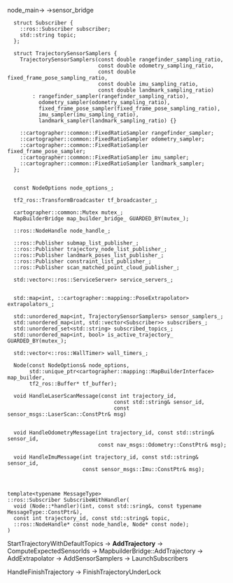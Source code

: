 
node_main->
->sensor_bridge



```
  struct Subscriber {
    ::ros::Subscriber subscriber;
    std::string topic;
  };      

  struct TrajectorySensorSamplers {
    TrajectorySensorSamplers(const double rangefinder_sampling_ratio,
                             const double odometry_sampling_ratio,
                             const double fixed_frame_pose_sampling_ratio,
                             const double imu_sampling_ratio,
                             const double landmark_sampling_ratio)
        : rangefinder_sampler(rangefinder_sampling_ratio),
          odometry_sampler(odometry_sampling_ratio),
          fixed_frame_pose_sampler(fixed_frame_pose_sampling_ratio),
          imu_sampler(imu_sampling_ratio),
          landmark_sampler(landmark_sampling_ratio) {}

    ::cartographer::common::FixedRatioSampler rangefinder_sampler;
    ::cartographer::common::FixedRatioSampler odometry_sampler;
    ::cartographer::common::FixedRatioSampler fixed_frame_pose_sampler;
    ::cartographer::common::FixedRatioSampler imu_sampler;
    ::cartographer::common::FixedRatioSampler landmark_sampler;
  };


  const NodeOptions node_options_;

  tf2_ros::TransformBroadcaster tf_broadcaster_;

  cartographer::common::Mutex mutex_;
  MapBuilderBridge map_builder_bridge_ GUARDED_BY(mutex_);

  ::ros::NodeHandle node_handle_;

  ::ros::Publisher submap_list_publisher_;
  ::ros::Publisher trajectory_node_list_publisher_;
  ::ros::Publisher landmark_poses_list_publisher_;
  ::ros::Publisher constraint_list_publisher_;
  ::ros::Publisher scan_matched_point_cloud_publisher_;   

  std::vector<::ros::ServiceServer> service_servers_;


  std::map<int, ::cartographer::mapping::PoseExtrapolator> extrapolators_;

  std::unordered_map<int, TrajectorySensorSamplers> sensor_samplers_;
  std::unordered_map<int, std::vector<Subscriber>> subscribers_;
  std::unordered_set<std::string> subscribed_topics_;
  std::unordered_map<int, bool> is_active_trajectory_ GUARDED_BY(mutex_);

  std::vector<::ros::WallTimer> wall_timers_;
```

```
  Node(const NodeOptions& node_options,
       std::unique_ptr<cartographer::mapping::MapBuilderInterface> map_builder,
       tf2_ros::Buffer* tf_buffer);

  void HandleLaserScanMessage(const int trajectory_id,
                                  const std::string& sensor_id,
                                  const sensor_msgs::LaserScan::ConstPtr& msg)


  void HandleOdometryMessage(int trajectory_id, const std::string& sensor_id,
                             const nav_msgs::Odometry::ConstPtr& msg);       

  void HandleImuMessage(int trajectory_id, const std::string& sensor_id,
                        const sensor_msgs::Imu::ConstPtr& msg);     



template<typename MessageType>                                                
::ros::Subscriber SubscribeWithHandler(
  void (Node::*handler)(int, const std::sring&, const typename MessageType::ConstPtr&),
  const int trajectory_id, const std::string& topic,
  ::ros::NodeHandle* const node_handle, Node* const node);
)
```

StartTrajectoryWithDefaultTopics -> **AddTrajectory** -> ComputeExpectedSensorIds 
                                                  -> MapbuilderBridge::AddTrajectory
                                                  -> AddExtrapolator
                                                  -> AddSensorSamplers
                                                  -> LaunchSubscribers


HandleFinishTrajectory ->  FinishTrajectoryUnderLock                                                  
